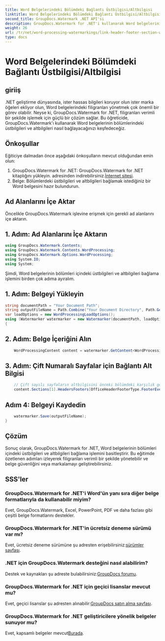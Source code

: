 ```yaml
---
title: Word Belgelerindeki Bölümdeki Bağlantı Üstbilgisi/Altbilgisi
linktitle: Word Belgelerindeki Bölümdeki Bağlantı Üstbilgisi/Altbilgisi
second_title: GroupDocs.Watermark .NET API'si
description: GroupDocs.Watermark for .NET'i kullanarak Word belgelerinin bölümleri içindeki üstbilgileri ve altbilgileri verimli bir şekilde nasıl bağlayacağınızı öğrenin. Belge yönetimi ve güvenliği.
weight: 26
url: /tr/net/word-processing-watermarkings/link-header-footer-section-word-docs/
type: docs
---
```

# Word Belgelerindeki Bölümdeki Bağlantı Üstbilgisi/Altbilgisi

## giriiş
.NET geliştirme dünyasında, ister hassas bilgileri koruyor olun ister marka öğeleri ekliyor olun, Word belgelerindeki filigranları yönetmek çok önemli bir görev olabilir. Neyse ki, GroupDocs.Watermark for .NET, filigranları verimli bir şekilde işlemek için güçlü bir çözüm sağlar. Bu öğreticide, GroupDocs.Watermark'ı kullanarak Word belgelerinin bölümlerindeki üstbilgileri ve altbilgileri nasıl bağlayacağınızı keşfedeceğiz.
## Önkoşullar
Eğiticiye dalmadan önce aşağıdaki önkoşulların mevcut olduğundan emin olun:
1. GroupDocs.Watermark for .NET: GroupDocs.Watermark for .NET kitaplığını yükleyin. adresinden indirebilirsiniz.[İnternet sitesi](https://releases.groupdocs.com/Watermark/net/).
2. Belge: Bölümlerdeki üstbilgileri ve altbilgileri bağlamak istediğiniz bir Word belgesini hazır bulundurun.

## Ad Alanlarını İçe Aktar
Öncelikle GroupDocs.Watermark işlevine erişmek için gerekli ad alanlarını içe aktarın.
## 1. Adım: Ad Alanlarını İçe Aktarın
```csharp
using GroupDocs.Watermark.Contents;
using GroupDocs.Watermark.Contents.WordProcessing;
using GroupDocs.Watermark.Options.WordProcessing;
using System.IO;
using System;
```
Şimdi, Word belgelerinin bölümleri içindeki üstbilgileri ve altbilgileri bağlama işlemini birden çok adıma ayıralım.
## 1. Adım: Belgeyi Yükleyin
```csharp
string documentPath = "Your Document Path";
string outputFileName = Path.Combine("Your Document Directory", Path.GetFileName(documentPath));
var loadOptions = new WordProcessingLoadOptions();
using (Watermarker watermarker = new Watermarker(documentPath, loadOptions))
{
```
## 2. Adım: Belge İçeriğini Alın
```csharp
    WordProcessingContent content = watermarker.GetContent<WordProcessingContent>();
```
## 3. Adım: Çift Numaralı Sayfalar için Bağlantı Alt Bilgisi
```csharp
    // Çift sayılı sayfaların altbilgisini önceki bölümdeki karşılık gelen altbilgiye bağlayın
    content.Sections[1].HeadersFooters[OfficeHeaderFooterType.FooterEven].IsLinkedToPrevious = true;
```
## Adım 4: Belgeyi Kaydedin
```csharp
    watermarker.Save(outputFileName);
}
```

## Çözüm
Sonuç olarak, GroupDocs.Watermark for .NET, Word belgelerinin bölümleri içindeki üstbilgileri ve altbilgileri bağlama işlemini basitleştirir. Bu eğitimde özetlenen adımları izleyerek filigranları verimli bir şekilde yönetebilir ve belge güvenliğini veya markalamayı geliştirebilirsiniz.
## SSS'ler
### GroupDocs.Watermark for .NET'i Word'ün yanı sıra diğer belge formatlarıyla da kullanabilir miyim?
Evet, GroupDocs.Watermark, Excel, PowerPoint, PDF ve daha fazlası gibi çeşitli belge formatlarını destekler.
### GroupDocs.Watermark for .NET'in ücretsiz deneme sürümü var mı?
Evet, ücretsiz deneme sürümüne şu adresten erişebilirsiniz:[sürümler sayfası](https://releases.groupdocs.com/).
### .NET için GroupDocs.Watermark desteğini nasıl alabilirim?
 Destek ve kaynakları şu adreste bulabilirsiniz:[GroupDocs forumu](https://forum.groupdocs.com/c/watermark/19).
### GroupDocs.Watermark for .NET için geçici lisanslar mevcut mu?
 Evet, geçici lisanslar şu adresten alınabilir:[GroupDocs satın alma sayfası](https://purchase.groupdocs.com/temporary-license/).
### GroupDocs.Watermark for .NET geliştiricilere yönelik belgeler sunuyor mu?
 Evet, kapsamlı belgeler mevcut[Burada](https://tutorials.groupdocs.com/Watermark/net/).